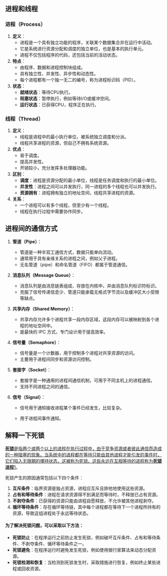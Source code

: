 ## 进程和线程

### 进程（Process）

1. **定义**：
   - 进程是一个具有独立功能的程序，关联某个数据集合并在运行中活动。
   - 它是系统进行资源分配和调度的独立单位，也是基本的执行单元。
   - 进程不仅包括程序的代码，还包括当前的活动状态。
2. **特点**：
   - 由程序、数据和进程控制块组成。
   - 具有独立性、并发性、异步性和动态性。
   - 每个进程都有一个独一无二的编号，称为进程标识码（PID）。
3. **状态**：
   - **就绪状态**：等待CPU执行。
   - **阻塞状态**：暂停执行，例如等待I/O或缓冲空间。
   - **运行状态**：已获得CPU，程序正在执行。

### 线程（Thread）

1. **定义**：
   - 线程是进程中的最小执行单位，被系统独立调度和分派。
   - 线程共享进程的资源，但自己不拥有系统资源。
2. **优点**：
   - 易于调度。
   - 提高并发性。
   - 开销较小，充分发挥多处理器功能。
3. **区别**：
   - **调度**：进程是资源分配的最小单位，线程是任务调度和执行的最小单位。
   - **并发性**：进程之间可以并发执行，同一进程的多个线程也可以并发执行。
   - **资源拥有**：进程拥有独立的地址空间，线程共享进程的资源。
4. **关系**：
   - 一个进程可以有多个线程，但至少有一个线程。
   - 线程在执行过程中需要协作同步。

## 进程间的通信方式

1. **管道（Pipe）**：

   - 管道是一种半双工通信方式，数据只能单向流动。
   - 通常用于具有亲缘关系的进程之间，例如父子进程。
   - 无名管道（pipe）和命名管道（FIFO）都属于管道通信。

2. **消息队列（Message Queue）**：

   - 消息队列是由消息链表组成，存放在内核中，并由消息队列标识符标识。
   - 克服了信号传递信息少、管道只能承载无格式字节流以及缓冲区大小受限等缺点。

3. **共享内存（Shared Memory）**：

   - 共享内存允许多个进程共享一段内存区域，这段内存可以被映射到各个进程的地址空间中。
   - 是最快的 IPC 方式，专门设计用于提高效率。

4. **信号量（Semaphore）**：

   - 信号量是一个计数器，用于控制多个进程对共享资源的访问。
   - 主要用于进程间同步和资源访问控制。

5. **套接字（Socket）**：

   - 套接字是一种通用的进程间通信机制，可用于不同主机上的进程通信。
   - 支持不同进程之间的通信。

6. **信号（Signal）**：

   - 信号用于通知接收进程某个事件已经发生，比较复杂。

   - 用于进程间事件通知。


## 解释一下死锁

[**死锁**是指两个或两个以上的进程在执行过程中，由于竞争资源或者彼此通信而造成的一种阻塞的现象。当系统中的进程都在等待只能由其他进程才能引发的事件时，它们陷入无限期的僵持状态，这被称为死锁。这些永远在互相等待的进程称为**死锁进程**](https://baike.baidu.com/item/死锁/2196938)[1](https://baike.baidu.com/item/死锁/2196938)。

死锁产生的原因通常包括以下四个条件：

1. **互斥条件**：临界资源是独占资源，进程应互斥且排他地使用这些资源。
2. **占有和等待条件**：进程在请求资源得不到满足而等待时，不释放已占有资源。
3. **不剥夺条件**：已获得的资源只能由进程自愿释放，不允许被其他进程剥夺。
4. **循环等待条件**：存在循环等待链，其中每个进程都在等待下一个进程所持有的资源，导致这组进程处于永远等待状态。

#### 为了解决死锁问题，可以采取以下方法：

- **死锁防止**：在程序运行之前防止发生死锁，例如破坏互斥条件、占有和等待条件、不剥夺条件、循环等待条件之一。
- **死锁避免**：在程序运行时避免发生死锁，例如使用银行家算法来动态分配资源。
- **死锁检测和恢复**：当检测到死锁发生时，采取措施进行恢复，例如终止某些进程或回收资源。

